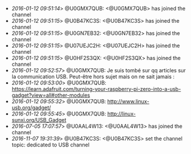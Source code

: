 * _2016-01-12 09:51:14_> @U0GMX7QUB: <@U0GMX7QUB> has joined the channel
* _2016-01-12 09:51:15_> @U0B47KC3S: <@U0B47KC3S> has joined the channel
* _2016-01-12 09:51:15_> @U0GN7EB32: <@U0GN7EB32> has joined the channel
* _2016-01-12 09:51:15_> @U07UEJC2H: <@U07UEJC2H> has joined the channel
* _2016-01-12 09:51:15_> @U0HF2S3QX: <@U0HF2S3QX> has joined the channel
* _2016-01-12 09:52:57_> @U0GMX7QUB: Je suis tombé sur qq articles sur la communication USB. Peut-être hors sujet mais on ne sait jamais :
* _2016-01-12 09:53:00_> @U0GMX7QUB: <https://learn.adafruit.com/turning-your-raspberry-pi-zero-into-a-usb-gadget?view=all#other-modules>
* _2016-01-12 09:55:32_> @U0GMX7QUB: <http://www.linux-usb.org/gadget/>
* _2016-01-12 09:55:45_> @U0GMX7QUB: <http://linux-sunxi.org/USB_Gadget>
* _2016-07-05 17:07:57_> @U0AAL4W13: <@U0AAL4W13> has joined the channel
* _2016-11-07 19:31:39_> @U0B47KC3S: <@U0B47KC3S> set the channel topic: dedicated to USB channel 
